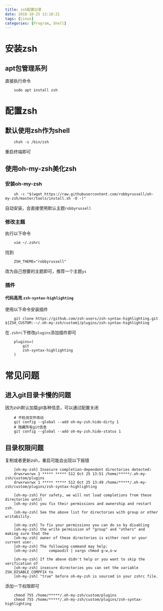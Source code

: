 ```yaml
---
title: zsh配置记录
date: 2018-10-25 13:18:21
tags: [Linux]
categories: [Program, Shell]
---
```


# 安装zsh

## apt包管理系列

直接执行命令

```shell
    sudo apt install zsh
```

# 配置zsh

## 默认使用zsh作为shell

```shell
    chsh -s /bin/zsh
```

重启终端即可

## 使用oh-my-zsh美化zsh

### 安装oh-my-zsh

```shell
    sh -c "$(wget https://raw.githubusercontent.com/robbyrussell/oh-my-zsh/master/tools/install.sh -O -)"
```

自动安装，会直接使用默认主题`robbyrussell`

### 修改主题

执行以下命令

```shell
    vim ~/.zshrc
```

找到

```shell
    ZSH_THEME="robbyrussell"
```

改为自己想要的主题即可，推荐一个主题`ys`

### 插件

#### 代码高亮 `zsh-syntax-highlighting`

使用以下命令安装插件

```shell
    git clone https://github.com/zsh-users/zsh-syntax-highlighting.git ${ZSH_CUSTOM:-~/.oh-my-zsh/custom}/plugins/zsh-syntax-highlighting
```

在`.zshrc`下修改`plugins`添加插件即可

```shell
    plugins=(
        git
        zsh-syntax-highlighting
    )
```

# 常见问题

## 进入git目录卡慢的问题

因为zsh默认加载git各种信息，可以通过配置关闭

```shell
    # 不检测文件改动
    git config --global --add oh-my-zsh.hide-dirty 1
    # 隐藏所有git信息
    git config --global --add oh-my-zsh.hide-status 1
```

## 目录权限问题

复制或者更新zsh，重启可能会出现以下报错

```shell
    [oh-my-zsh] Insecure completion-dependent directories detected:
    drwxrwxrwx 1 ***** ***** 512 Oct 25 13:51 /home/*****/.oh-my-zsh/custom/plugins
    drwxrwxrwx 1 ***** ***** 512 Oct 25 13:49 /home/*****/.oh-my-zsh/custom/plugins/zsh-syntax-highlighting

    [oh-my-zsh] For safety, we will not load completions from these directories until
    [oh-my-zsh] you fix their permissions and ownership and restart zsh.
    [oh-my-zsh] See the above list for directories with group or other writability.

    [oh-my-zsh] To fix your permissions you can do so by disabling
    [oh-my-zsh] the write permission of "group" and "others" and making sure that the
    [oh-my-zsh] owner of these directories is either root or your current user.
    [oh-my-zsh] The following command may help:
    [oh-my-zsh]     compaudit | xargs chmod g-w,o-w

    [oh-my-zsh] If the above didn't help or you want to skip the verification of
    [oh-my-zsh] insecure directories you can set the variable ZSH_DISABLE_COMPFIX to
    [oh-my-zsh] "true" before oh-my-zsh is sourced in your zshrc file.
```

添加一下权限即可

```shell
    chmod 755 /home/*****/.oh-my-zsh/custom/plugins
    chmod 755 /home/*****/.oh-my-zsh/custom/plugins/zsh-syntax-highlighting
```
